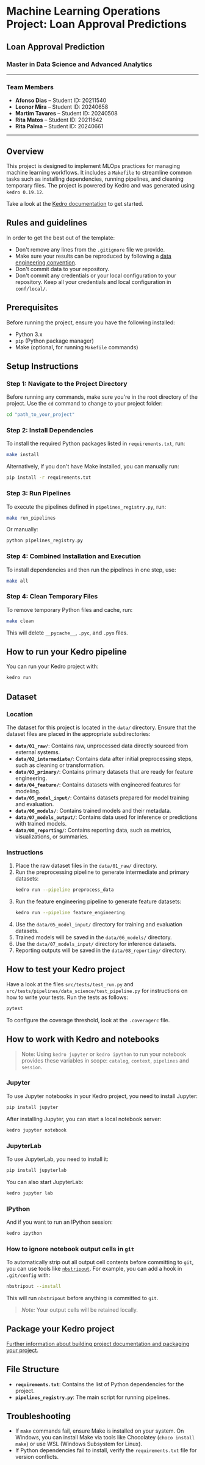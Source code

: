 # Machine Learning Operations Project: Loan Approval Predictions  
## Loan Approval Prediction
### Master in Data Science and Advanced Analytics
---

### Team Members

- **Afonso Dias** – Student ID: 20211540
- **Leonor Mira** – Student ID: 20240658  
- **Martim Tavares** – Student ID: 20240508  
- **Rita Matos** – Student ID: 20211642
- **Rita Palma** – Student ID: 20240661


---
## Overview

This project is designed to implement MLOps practices for managing machine learning workflows. It includes a `Makefile` to streamline common tasks such as installing dependencies, running pipelines, and cleaning temporary files. The project is powered by Kedro and was generated using `kedro 0.19.12`.

Take a look at the [Kedro documentation](https://docs.kedro.org) to get started.

## Rules and guidelines

In order to get the best out of the template:
- Don't remove any lines from the `.gitignore` file we provide.
- Make sure your results can be reproduced by following a [data engineering convention](https://docs.kedro.org/en/stable/faq/faq.html#what-is-data-engineering-convention).
- Don't commit data to your repository.
- Don't commit any credentials or your local configuration to your repository. Keep all your credentials and local configuration in `conf/local/`.

## Prerequisites
Before running the project, ensure you have the following installed:
- Python 3.x
- `pip` (Python package manager)
- Make (optional, for running `Makefile` commands)

## Setup Instructions

### Step 1: Navigate to the Project Directory

Before running any commands, make sure you're in the root directory of the project. Use the `cd` command to change to your project folder:

```bash
cd "path_to_your_project"
```
### Step 2: Install Dependencies
To install the required Python packages listed in `requirements.txt`, run:
```bash
make install
```
Alternatively, if you don't have Make installed, you can manually run:
```bash
pip install -r requirements.txt
```

### Step 3: Run Pipelines
To execute the pipelines defined in `pipelines_registry.py`, run:
```bash
make run_pipelines
```
Or manually:
```bash
python pipelines_registry.py
```

### Step 4: Combined Installation and Execution
To install dependencies and then run the pipelines in one step, use:
```bash
make all
```

### Step 4: Clean Temporary Files
To remove temporary Python files and cache, run:
```bash
make clean
```
This will delete `__pycache__`, `.pyc`, and `.pyo` files.

## How to run your Kedro pipeline

You can run your Kedro project with:
```bash
kedro run
```
## Dataset
### Location
The dataset for this project is located in the `data/` directory. Ensure that the dataset files are placed in the appropriate subdirectories:
- **`data/01_raw/`**: Contains raw, unprocessed data directly sourced from external systems.
- **`data/02_intermediate/`**: Contains data after initial preprocessing steps, such as cleaning or transformation.
- **`data/03_primary/`**: Contains primary datasets that are ready for feature engineering.
- **`data/04_feature/`**: Contains datasets with engineered features for modeling.
- **`data/05_model_input/`**: Contains datasets prepared for model training and evaluation.
- **`data/06_models/`**: Contains trained models and their metadata.
- **`data/07_models_output/`**: Contains data used for inference or predictions with trained models.
- **`data/08_reporting/`**: Contains reporting data, such as metrics, visualizations, or summaries.

### Instructions
1. Place the raw dataset files in the `data/01_raw/` directory.
2. Run the preprocessing pipeline to generate intermediate and primary datasets:
   ```bash
   kedro run --pipeline preprocess_data
   ```
3. Run the feature engineering pipeline to generate feature datasets:
   ```bash
   kedro run --pipeline feature_engineering
   ```
4. Use the `data/05_model_input/` directory for training and evaluation datasets.
5. Trained models will be saved in the `data/06_models/` directory.
6. Use the `data/07_models_input/` directory for inference datasets.
7. Reporting outputs will be saved in the `data/08_reporting/` directory.


## How to test your Kedro project

Have a look at the files `src/tests/test_run.py` and `src/tests/pipelines/data_science/test_pipeline.py` for instructions on how to write your tests. Run the tests as follows:
```bash
pytest
```

To configure the coverage threshold, look at the `.coveragerc` file.

## How to work with Kedro and notebooks

> Note: Using `kedro jupyter` or `kedro ipython` to run your notebook provides these variables in scope: `catalog`, `context`, `pipelines` and `session`.

### Jupyter
To use Jupyter notebooks in your Kedro project, you need to install Jupyter:
```bash
pip install jupyter
```

After installing Jupyter, you can start a local notebook server:
```bash
kedro jupyter notebook
```

### JupyterLab
To use JupyterLab, you need to install it:
```bash
pip install jupyterlab
```

You can also start JupyterLab:
```bash
kedro jupyter lab
```

### IPython
And if you want to run an IPython session:
```bash
kedro ipython
```

### How to ignore notebook output cells in `git`
To automatically strip out all output cell contents before committing to `git`, you can use tools like [`nbstripout`](https://github.com/kynan/nbstripout). For example, you can add a hook in `.git/config` with:
```bash
nbstripout --install
```
This will run `nbstripout` before anything is committed to `git`.

> *Note:* Your output cells will be retained locally.

## Package your Kedro project

[Further information about building project documentation and packaging your project](https://docs.kedro.org/en/stable/tutorial/package_a_project.html).

## File Structure
- **`requirements.txt`**: Contains the list of Python dependencies for the project.
- **`pipelines_registry.py`**: The main script for running pipelines.

## Troubleshooting
- If `make` commands fail, ensure Make is installed on your system. On Windows, you can install Make via tools like Chocolatey (`choco install make`) or use WSL (Windows Subsystem for Linux).
- If Python dependencies fail to install, verify the `requirements.txt` file for version conflicts.

